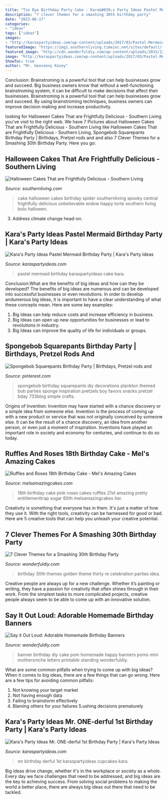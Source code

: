 ```yaml
---
title: "Tie Dye Birthday Party Cake : Kara&#039;s Party Ideas Pastel Mermaid Birthday Party"
description: "7 clever themes for a smashing 30th birthday party"
date: "2023-06-17"
categories:
- "ideas"
tags: ["ideas"]
images:
- "http://karaspartyideas.com/wp-content/uploads/2017/03/Pastel-Mermaid-Birthday-Party-via-Karas-Party-Ideas-KarasPartyIdeas.com34.jpg"
featuredImage: "https://img1.southernliving.timeinc.net/sites/default/files/styles/responsive_etr_gallery_desktop_portrait/public/1492206031/Cake-Central.jpg?itok=0ioP9QcD"
featured_image: "http://cdn.wonderfuldiy.com/wp-content/uploads/2015/12/Youre-Golden.jpg"
image: "http://karaspartyideas.com/wp-content/uploads/2017/03/Pastel-Mermaid-Birthday-Party-via-Karas-Party-Ideas-KarasPartyIdeas.com34.jpg"
ShowToc: true
author: "Mr. Geovanny Kozey"
---
```



Conclusion: Brainstroming is a powerful tool that can help businesses grow and succeed.
Big business owners know that without a well-functioning brainstroming system, it can be difficult to make decisions that affect their businesses. Brainstroming is a powerful tool that can help businesses grow and succeed. By using brainstroming techniques, business owners can improve decision making and increase productivity.

	

		
looking for Halloween Cakes That are Frightfully Delicious - Southern Living you've visit to the right web. We have 7 Pictures about Halloween Cakes That are Frightfully Delicious - Southern Living like Halloween Cakes That are Frightfully Delicious - Southern Living, Spongebob Squarepants Birthday Party | Birthdays, Pretzel rods and and also 7 Clever Themes for a Smashing 30th Birthday Party. Here you go:
		
    
## Halloween Cakes That Are Frightfully Delicious - Southern Living

<img loading=lazy src="https://img1.southernliving.timeinc.net/sites/default/files/styles/responsive_etr_gallery_desktop_portrait/public/1492206031/Cake-Central.jpg?itok=0ioP9QcD" onerror="this.onerror=null;this.src='https://tse2.mm.bing.net/th?id=OIP.ZBm5Zafb3Pr-LDpyJpZSTwHaLH&amp;pid=15.1';" alt="Halloween Cakes That are Frightfully Delicious - Southern Living">

_Source: southernliving.com_

>cake halloween cakes birthday spider southernliving spooky central frightfully delicious unbelievable widow happy torte southern living bolo hallowen. 

	

3. Address climate change head-on. 

    
## Kara&#039;s Party Ideas Pastel Mermaid Birthday Party | Kara&#039;s Party Ideas

<img loading=lazy src="http://karaspartyideas.com/wp-content/uploads/2017/03/Pastel-Mermaid-Birthday-Party-via-Karas-Party-Ideas-KarasPartyIdeas.com34.jpg" onerror="this.onerror=null;this.src='https://tse3.mm.bing.net/th?id=OIP.bor-gIDrGZ4dMrxO0TQkqgHaLI&amp;pid=15.1';" alt="Kara&#039;s Party Ideas Pastel Mermaid Birthday Party | Kara&#039;s Party Ideas">

_Source: karaspartyideas.com_

>pastel mermaid birthday karaspartyideas cake kara. 

	

Conclusion:What are the benefits of big ideas and how can they be developed?
The benefits of big ideas are numerous and can be developed into successful businesses or even revolutions. In order to develop andumerous big ideas, it is important to have a clear understanding of what these concepts mean. Here are some key examples: 
1. Big Ideas can help reduce costs and increase efficiency in business. 
2. Big Ideas can open up new opportunities for businesses or lead to revolutions in industry. 
3. Big Ideas can improve the quality of life for individuals or groups.

    
## Spongebob Squarepants Birthday Party | Birthdays, Pretzel Rods And

<img loading=lazy src="https://s-media-cache-ak0.pinimg.com/736x/e2/c4/ef/e2c4ef93ce4cd2cace7de04a615c65be.jpg" onerror="this.onerror=null;this.src='https://tse3.mm.bing.net/th?id=OIP.VFL6zRyWkeGNeuf9IiNCrQHaLH&amp;pid=15.1';" alt="Spongebob Squarepants Birthday Party | Birthdays, Pretzel rods and">

_Source: pinterest.com_

>spongebob birthday squarepants diy decorations plankton themed bob parties sponge inspiration pretzels boy favors snacks pretzel bday 733blog simple crafts. 

	

Origins of Invention: Invention may have started with a chance discovery or a simple idea from someone else.
Invention is the process of coming up with a new product or service that was not originally conceived by someone else. It can be the result of a chance discovery, an idea from another person, or even just a moment of inspiration. Inventions have played an important role in society and economy for centuries, and continue to do so today.

    
## Ruffles And Roses 18th Birthday Cake - Mel&#039;s Amazing Cakes

<img loading=lazy src="https://www.melsamazingcakes.com/wp-content/uploads/2017/06/IMG_4159-e1499589587735.jpg" onerror="this.onerror=null;this.src='https://tse3.mm.bing.net/th?id=OIP.mad0HSMnf75B8OCtg8sqzQHaJ4&amp;pid=15.1';" alt="Ruffles and Roses 18th Birthday Cake - Mel&#039;s Amazing Cakes">

_Source: melsamazingcakes.com_

>18th birthday cake pink roses cakes ruffles 21st amazing pretty entitlementtrap sugar 60th melsamazingcakes tier. 

	

Creativity is something that everyone has in them. It's just a matter of how they use it. With the right tools, creativity can be harnessed for good or bad. Here are 5 creative tools that can help you unleash your creative potential.

    
## 7 Clever Themes For A Smashing 30th Birthday Party

<img loading=lazy src="http://cdn.wonderfuldiy.com/wp-content/uploads/2015/12/Youre-Golden.jpg" onerror="this.onerror=null;this.src='https://tse3.mm.bing.net/th?id=OIP.dA-EKfvFo0TPf-oMPo2J9gHaJ4&amp;pid=15.1';" alt="7 Clever Themes for a Smashing 30th Birthday Party">

_Source: wonderfuldiy.com_

>birthday 30th themes golden theme thirty re celebration parties idea. 

	

Creative people are always up for a new challenge. Whether it’s painting or writing, they have a passion for creativity that often shines through in their work. From the simplest tasks to more complicated projects, creative people always seem to be able to come up with an innovative solution.

    
## Say It Out Loud: Adorable Homemade Birthday Banners

<img loading=lazy src="https://cdn.wonderfuldiy.com/wp-content/uploads/2017/11/Mini-standing-pom-pom-banner.jpg" onerror="this.onerror=null;this.src='https://tse1.mm.bing.net/th?id=OIP.Tx0626j3j_zoEbwzLuuuJwHaE6&amp;pid=15.1';" alt="Say it Out Loud: Adorable Homemade Birthday Banners">

_Source: wonderfuldiy.com_

>banner birthday diy cake pom homemade happy banners poms mini mothersniche letters printable standing wonderfuldiy. 

	

What are some common pitfalls when trying to come up with big ideas?
When it comes to big ideas, there are a few things that can go wrong. Here are a few tips for avoiding common pitfalls: 
1. Not knowing your target market 
2. Not having enough data 
3. Failing to brainstorm effectively 
4. Blaming others for your failures 
5.ushing decisions prematurely 

    
## Kara&#039;s Party Ideas Mr. ONE-derful 1st Birthday Party | Kara&#039;s Party Ideas

<img loading=lazy src="https://karaspartyideas.com/wp-content/uploads/2017/10/Mr.-ONE-derful-1st-Birthday-Party-via-Karas-Party-Ideas-KarasPartyIdeas.com6_.jpg" onerror="this.onerror=null;this.src='https://tse3.mm.bing.net/th?id=OIP.iexVg614515Y94fAZkr25ADMEy&amp;pid=15.1';" alt="Kara&#039;s Party Ideas Mr. ONE-derful 1st Birthday Party | Kara&#039;s Party Ideas">

_Source: karaspartyideas.com_

>mr birthday derful 1st karaspartyideas cupcakes kara. 

	

Big ideas drive change, whether it's in the workplace or society as a whole. Every day we face challenges that need to be addressed, and big ideas are the key to achieving success. From solving social problems to making the world a better place, there are always big ideas out there that need to be tackled.

